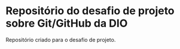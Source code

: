 # Repositório do desafio de projeto sobre Git/GitHub da DIO
Repositório criado para o desafio de projeto.
